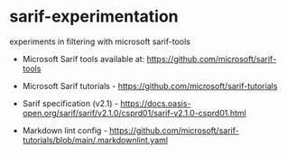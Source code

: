 # sarif-experimentation
experiments in filtering with microsoft sarif-tools

- Microsoft Sarif tools available at: https://github.com/microsoft/sarif-tools
- Microsoft Sarif tutorials - https://github.com/microsoft/sarif-tutorials
- Sarif specification (v2.1) - https://docs.oasis-open.org/sarif/sarif/v2.1.0/csprd01/sarif-v2.1.0-csprd01.html

- Markdown lint config - https://github.com/microsoft/sarif-tutorials/blob/main/.markdownlint.yaml
